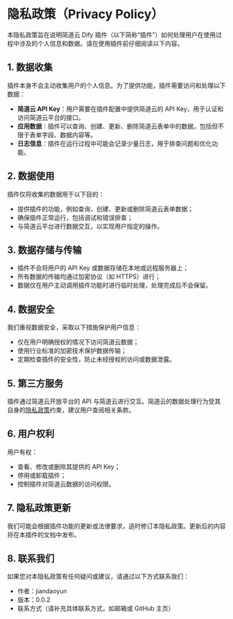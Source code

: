 # 隐私政策（Privacy Policy）

本隐私政策旨在说明简道云 Dify 插件（以下简称“插件”）如何处理用户在使用过程中涉及的个人信息和数据。请在使用插件前仔细阅读以下内容。

## 1. 数据收集

插件本身不会主动收集用户的个人信息。为了提供功能，插件需要访问和处理以下数据：

- **简道云 API Key**：用户需要在插件配置中提供简道云的 API Key，用于认证和访问简道云平台的接口。
- **应用数据**：插件可以查询、创建、更新、删除简道云表单中的数据，包括但不限于表单字段、数据内容等。
- **日志信息**：插件在运行过程中可能会记录少量日志，用于排查问题和优化功能。

## 2. 数据使用

插件仅将收集的数据用于以下目的：

- 提供插件的功能，例如查询、创建、更新或删除简道云表单数据；
- 确保插件正常运行，包括调试和错误排查；
- 与简道云平台进行数据交互，以实现用户指定的操作。

## 3. 数据存储与传输

- 插件不会将用户的 API Key 或数据存储在本地或远程服务器上；
- 所有数据的传输均通过加密协议（如 HTTPS）进行；
- 数据仅在用户主动调用插件功能时进行临时处理，处理完成后不会保留。

## 4. 数据安全

我们重视数据安全，采取以下措施保护用户信息：

- 仅在用户明确授权的情况下访问简道云数据；
- 使用行业标准的加密技术保护数据传输；
- 定期检查插件的安全性，防止未经授权的访问或数据泄露。

## 5. 第三方服务

插件通过简道云开放平台的 API 与简道云进行交互。简道云的数据处理行为受其自身的[隐私政策](https://hc.jiandaoyun.com/open/11498)约束，建议用户查阅相关条款。

## 6. 用户权利

用户有权：

- 查看、修改或删除其提供的 API Key；
- 停用或卸载插件；
- 控制插件对简道云数据的访问权限。

## 7. 隐私政策更新

我们可能会根据插件功能的更新或法律要求，适时修订本隐私政策。更新后的内容将在本插件的文档中发布。

## 8. 联系我们

如果您对本隐私政策有任何疑问或建议，请通过以下方式联系我们：

- 作者：jiandaoyun
- 版本：0.0.2
- 联系方式（请补充具体联系方式，如邮箱或 GitHub 主页）
